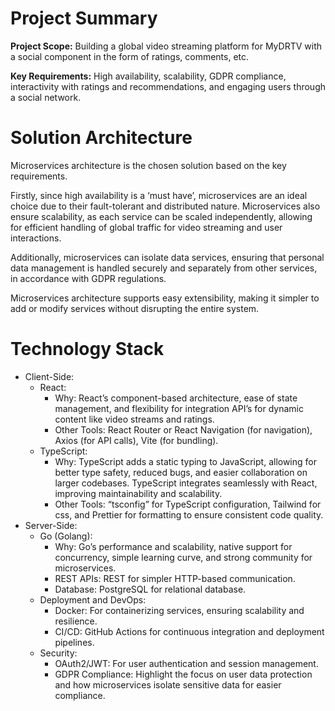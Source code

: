 # Project Summary
**Project Scope:** Building a global video streaming platform for MyDRTV with a social component in the form of ratings, comments, etc.

**Key Requirements:** High availability, scalability, GDPR compliance, interactivity with ratings and recommendations, and engaging users through a social network.

# Solution Architecture
Microservices architecture is the chosen solution based on the key requirements.

Firstly, since high availability is a ‘must have’, microservices are an ideal choice due to their fault-tolerant and distributed nature. Microservices also ensure scalability, as each service can be scaled independently, allowing for efficient handling of global traffic for video streaming and user interactions.

Additionally, microservices can isolate data services, ensuring that personal data management is handled securely and separately from other services, in accordance with GDPR regulations.

Microservices architecture supports easy extensibility, making it simpler to add or modify services without disrupting the entire system.

# Technology Stack
- Client-Side:
  - React:
    - Why: React’s component-based architecture, ease of state management, and flexibility for integration API’s for dynamic content like video streams and ratings. 
    - Other Tools: React Router or React Navigation (for navigation), Axios (for API calls), Vite (for bundling).
  - TypeScript:
    - Why: TypeScript adds a static typing to JavaScript, allowing for better type safety, reduced bugs, and easier collaboration on larger codebases. TypeScript integrates seamlessly with React, improving maintainability and scalability.
    - Other Tools: “tsconfig” for TypeScript configuration, Tailwind for css, and Prettier for formatting to ensure consistent code quality.
- Server-Side:
  - Go (Golang):
    - Why: Go’s performance and scalability, native support for concurrency, simple learning curve, and strong community for microservices.
    - REST APIs: REST for simpler HTTP-based communication.
    - Database: PostgreSQL for relational database.
  - Deployment and DevOps:
    - Docker: For containerizing services, ensuring scalability and resilience.
    - CI/CD: GitHub Actions for continuous integration and deployment pipelines.
  - Security:
    - OAuth2/JWT: For user authentication and session management.
    - GDPR Compliance: Highlight the focus on user data protection and how microservices isolate sensitive data for easier compliance.
